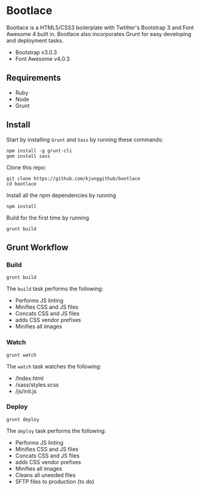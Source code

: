 # Bootlace
Bootlace is a HTML5/CSS3 boilerplate with Twtitter's Bootstrap 3 and Font Awesome 4 built in. Bootlace also incorporates Grunt for easy developing and deployment tasks.

* Bootstrap v3.0.3
* Font Awesome v4.0.3

## Requirements
* Ruby
* Node
* Grunt

## Install
 Start by installing `Grunt` and `Sass` by running these commands:

```shell
npm install -g grunt-cli
gem install sass
```

Clone this repo:

```shell
git clone https://github.com/kjunggithub/bootlace
cd bootlace
```
Install all the npm dependencies by running

```shell
npm install
```

Build for the first time by running

```shell
grunt build
```

## Grunt Workflow
### Build
```shell
grunt build
```

The `build` task performs the following:
* Performs JS linting
* Minifies CSS and JS files
* Concats CSS and JS files
* adds CSS vendor prefixes
* Minifies all images

### Watch
```shell
grunt watch
```
The `watch` task watches the following:
* /Index.html
* /sass/styles.scss
* /js/init.js

### Deploy
```shell
grunt deploy
```
The `deploy` task performs the following:
* Performs JS linting
* Minifies CSS and JS files
* Concats CSS and JS files
* adds CSS vendor prefixes
* Minifies all images
* Cleans all uneeded files
* SFTP files to production (to do)
